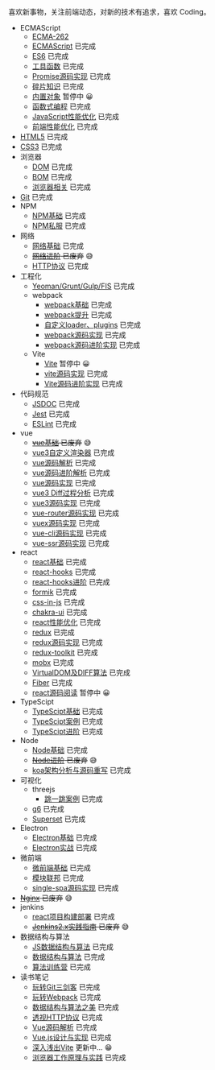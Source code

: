 喜欢新事物，关注前端动态，对新的技术有追求，喜欢 Coding。 <br />

* ECMAScript
  + [ECMA-262](https://www.ecma-international.org/publications-and-standards/standards/ecma-262/) 
  + [ECMAScript](https://github.com/yw0525/notes/tree/master/ecmascript/base) 已完成
  + [ES6](https://github.com/yw0525/notes/tree/master/ecmascript/es6) 已完成
  + [工具函数](https://github.com/yw0525/notes/tree/master/utils) 已完成
  + [Promise源码实现](https://github.com/yw0525/notes/tree/master/ecmascript/promise) 已完成
  + [碎片知识](https://github.com/yw0525/notes/tree/master/fragment) 已完成
  + [内置对象](https://github.com/yw0525/notes/tree/master/ecmascript/Built_in_objects) 暂停中 😀
  + [函数式编程](https://github.com/yw0525/notes/tree/master/ecmascript/functional) 已完成
  + [JavaScript性能优化](https://github.com/yw0525/notes/tree/master/ecmascript/optimize) 已完成
  + [前端性能优化](https://github.com/yw0525/notes/tree/master/ecmascript/front_end_optimize) 已完成
* [HTML5](https://github.com/yw0525/notes/tree/master/html5/base) 已完成
* [CSS3](https://github.com/yw0525/notes/tree/master/css3) 已完成
* 浏览器
  + [DOM](https://github.com/yw0525/notes/tree/master/dom) 已完成
  + [BOM](https://github.com/yw0525/notes/tree/master/bom) 已完成
  + [浏览器相关](https://www.yuque.com/yyne87/wwaov6) 已完成
* [Git](https://github.com/yw0525/notes/tree/master/git) 已完成
* NPM
  + [NPM基础](https://github.com/yw0525/notes/tree/master/npm/base) 已完成
  + [NPM私服](https://github.com/yw0525/notes/tree/master/npm/repos) 已完成
* 网络
  + [网络基础](https://github.com/yw0525/notes/tree/master/network/base) 已完成
  + ~~[网络进阶](https://github.com/yw0525/notes/tree/master/network/plus) 已废弃~~ 😅
  + [HTTP协议](https://www.yuque.com/yyne87/mw1l9v) 已完成
* 工程化
  + [Yeoman/Grunt/Gulp/FIS](https://github.com/yw0525/notes/tree/master/engineering) 已完成
  + webpack
    - [webpack基础](https://github.com/yw0525/notes/tree/master/webpack/webpack) 已完成
    - [webpack提升](https://github.com/yw0525/notes/tree/master/webpack/webpack_tencent) 已完成
    - [自定义loader、plugins](https://github.com/yw0525/notes/tree/master/webpack/webpack_write) 已完成
    - [webpack源码实现](https://github.com/yw0525/notes/tree/master/webpack/webpack_write) 已完成
    - [webpack源码进阶实现](https://github.com/yw0525/notes/tree/master/webpack/webpack_write_plus) 已完成
  + Vite
    - [Vite](https://github.com/yw0525/notes/tree/master/vite) 暂停中 😀
    - [vite源码实现](https://github.com/yw0525/notes/tree/master/vue/vue_vite) 已完成
    - [Vite源码进阶实现](https://github.com/yw0525/notes/tree/master/vite/vite_source) 已完成
* 代码规范
  + [JSDOC](https://github.com/yw0525/notes/tree/master/doc) 已完成
  + [Jest](https://github.com/yw0525/notes/tree/master/jest) 已完成
  + [ESLint](https://github.com/yw0525/notes/tree/master/eslint) 已完成
* vue
  + ~~[vue基础](https://github.com/yw0525/notes/tree/master/vue/vue_base) 已废弃~~ 😅
  + [vue3自定义渲染器](https://github.com/yw0525/notes/tree/master/vue/vue3_renderer) 已完成
  + [vue源码解析](https://github.com/yw0525/notes/tree/master/vue/vue_source) 已完成
  + [vue源码进阶解析](https://github.com/yw0525/notes/tree/master/vue/vue_source_plus) 已完成
  + [vue源码实现](https://github.com/yw0525/notes/tree/master/vue/vue_source_design) 已完成
  + [vue3 Diff过程分析](https://github.com/yw0525/notes/tree/master/vue/vue3_diff) 已完成
  + [vue3源码实现](https://github.com/yw0525/notes/tree/master/vue/vue3_source) 已完成
  + [vue-router源码实现](https://github.com/yw0525/notes/tree/master/vue/vue_router) 已完成
  + [vuex源码实现](https://github.com/yw0525/notes/tree/master/vue/vuex) 已完成
  + [vue-cli源码实现](https://github.com/yw0525/notes/tree/master/vue/vue_cli) 已完成
  + [vue-ssr源码实现](https://github.com/yw0525/notes/tree/master/vue/vue_ssr) 已完成
* react
  + [react基础](https://github.com/yw0525/notes/tree/master/react/react_base) 已完成
  + [react-hooks](https://github.com/yw0525/notes/tree/master/react/react_hooks) 已完成
  + [react-hooks进阶](https://github.com/yw0525/notes/tree/master/react/react_hooks_plus) 已完成
  + [formik](https://github.com/yw0525/notes/tree/master/react/formik) 已完成
  + [css-in-js](https://github.com/yw0525/notes/tree/master/react/css_in_js) 已完成
  + [chakra-ui](https://github.com/yw0525/notes/tree/master/react/chakra_ui) 已完成
  + [react性能优化](https://github.com/yw0525/notes/tree/master/react/optimize) 已完成
  + [redux](https://github.com/yw0525/notes/tree/master/react/redux) 已完成
  + [redux源码实现](https://github.com/yw0525/notes/tree/master/react/redux) 已完成
  + [redux-toolkit](https://github.com/yw0525/notes/tree/master/react/redux) 已完成
  + [mobx](https://github.com/yw0525/notes/tree/master/react/mobx) 已完成
  + [VirtualDOM及DIFF算法](https://github.com/yw0525/notes/tree/master/react/virtual_dom) 已完成
  + [Fiber](https://github.com/yw0525/notes/tree/master/react/Fiber) 已完成
  + [react源码阅读](https://github.com/yw0525/notes/tree/master/react/react_source) 暂停中 😀
* TypeScipt
  + [TypeScipt基础](https://github.com/yw0525/notes/tree/master/typescript/base) 已完成
  + [TypeScipt案例](https://github.com/yw0525/notes/tree/master/typescript/examples/test/src) 已完成
  + [TypeScipt进阶](https://github.com/yw0525/notes/tree/master/typescript/plus) 已完成
* Node
  + [Node基础](https://github.com/yw0525/notes/tree/master/node/base) 已完成
  + ~~[Node进阶](https://github.com/yw0525/notes/tree/master/node/plus) 已废弃~~ 😅
  + [koa架构分析与源码重写](https://github.com/yw0525/notes/tree/master/node/koa) 已完成
* 可视化
  + threejs
    + [跳一跳案例](https://github.com/yw0525/notes/tree/master/visualization/three.js/jump) 已完成
  + [g6](https://github.com/yw0525/notes/tree/master/visualization/g6) 已完成
  + [Superset](https://github.com/yw0525/notes/tree/master/superset) 已完成
* Electron
  + [Electron基础](https://github.com/yw0525/notes/tree/master/electron/base) 已完成
  + [Electron实战](https://github.com/yw0525/notes/tree/master/electron/combat) 已完成
* 微前端
  + [微前端基础](https://github.com/yw0525/notes/tree/master/micro_frontends/base) 已完成
  + [模块联邦](https://github.com/yw0525/notes/tree/master/micro_frontends/module_federation) 已完成
  + [single-spa源码实现](https://github.com/yw0525/notes/tree/master/micro_frontends/source) 已完成
* ~~[Nginx](https://github.com/yw0525/notes/tree/master/nginx) 已废弃~~ 😅
* jenkins
  + [react项目构建部署](https://github.com/yw0525/notes/tree/master/jenkins/practice) 已完成
  + ~~[Jenkins2.x实践指南](https://github.com/yw0525/notes/tree/master/jenkins/jenkins2.x) 已废弃~~ 😅
* 数据结构与算法
  + [JS数据结构与算法](https://github.com/yw0525/notes/tree/master/alg/algorithm) 已完成
  + [数据结构与算法](https://github.com/yw0525/notes/tree/master/alg/algorithm_google) 已完成
  + [算法训练营](https://github.com/yw0525/notes/tree/master/alg/training) 已完成
* 读书笔记
  + [玩转Git三剑客](https://github.com/yw0525/notes/tree/master/git) 已完成
  + [玩转Webpack](https://github.com/yw0525/notes/tree/master/webpack/webpack_tencent) 已完成
  + [数据结构与算法之美](https://github.com/yw0525/notes/tree/master/alg/algorithm_google) 已完成
  + [透视HTTP协议](https://www.yuque.com/yyne87/mw1l9v) 已完成
  + [Vue源码解析](https://github.com/yw0525/notes/tree/master/vue/vue_source) 已完成
  * [Vue.js设计与实现](https://github.com/yw0525/notes/tree/master/books/Vue.js设计与实现) 已完成
  + [深入浅出Vite](https://github.com/yw0525/notes/tree/master/vite) 更新中... 😁
  * [浏览器工作原理与实践](https://github.com/yw0525/notes/tree/master/books/浏览器工作原理与实践) 已完成
